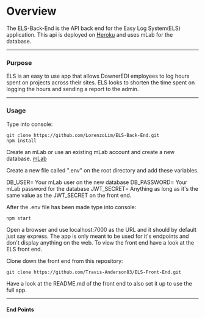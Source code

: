 # Overview
The ELS-Back-End is the API back end for the Easy Log System(ELS) application. This api is deployed on [Heroku](https://els-api.herokuapp.com/) and uses mLab for the database.
____
### Purpose ###  
ELS is an easy to use app that allows DownerEDI employees to log hours spent on
projects across their sites. ELS looks to shorten the time spent on logging the hours and sending a report to the admin.
___
### Usage ###

Type into console:
```
git clone https://github.com/LorenzoLim/ELS-Back-End.git
npm install
```
Create an mLab or use an existing mLab account and create a new database.
[mLab](https://mlab.com)

Create a new file called ".env" on the root directory and add these variables.

DB_USER= Your mLab user on the new database
DB_PASSWORD= Your mLab password for the database
JWT_SECRET= Anything as long as it's the same value as the JWT_SECRET on the front end.

After the .env file has been made type into console:
```
npm start
```
Open a browser and use localhost:7000 as the URL and it should by default just say express. The app is only meant to be used for it's endpoints and don't display anything on the web. To view the front end have a look at the ELS front end.

Clone down the front end from this repository:
```
git clone https://github.com/Travis-Anderson83/ELS-Front-End.git
```
Have a look at the README.md of the front end to also set it up to use the full app.
____
#### End Points ###
